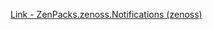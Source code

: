 [Link - ZenPacks.zenoss.Notifications (zenoss)](https://github.com/zenoss/ZenPacks.zenoss.Notifications)
